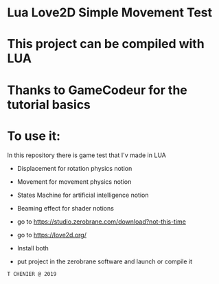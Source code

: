 # Lua Love2D Simple Movement Test

# This project can be compiled with LUA
# Thanks to GameCodeur for the tutorial basics

# To use it:

In this repository there is game test that I'v made in LUA
- Displacement for rotation physics notion
- Movement for movement physics notion
- States Machine for artificial intelligence notion
- Beaming effect for shader notions


- go to https://studio.zerobrane.com/download?not-this-time
- go to https://love2d.org/
- Install both
- put project in the zerobrane software and launch or compile it

`T CHENIER @ 2019`

